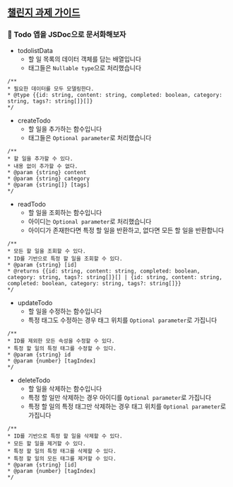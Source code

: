## [챌린지 과제 가이드](https://gist.github.com/pocojang/3c3d4470a3d2a978b5ebfb3f613e40fa)

### 👀 Todo 앱을 JSDoc으로 문서화해보자

- todolistData
  - 할 일 목록의 데이터 객체를 담는 배열입니다
  - 태그들은 `Nullable type`으로 처리했습니다

```
/**
* 필요한 데이터를 모두 모델링한다.
* @type {{id: string, content: string, completed: boolean, category: string, tags?: string[]}[]}
*/
```

- createTodo
  - 할 일을 추가하는 함수입니다
  - 태그들은 `Optional parameter`로 처리했습니다

```
/**
* 할 일을 추가할 수 있다.
* 내용 없이 추가할 수 없다.
* @param {string} content
* @param {string} category
* @param {string[]} [tags]
*/

```

- readTodo
  - 할 일을 조회하는 함수입니다
  - 아이디는 `Optional parameter`로 처리했습니다
  - 아이디가 존재한다면 특정 할 일을 반환하고, 없다면 모든 할 일을 반환합니다

```
/**
* 모든 할 일을 조회할 수 있다.
* ID를 기반으로 특정 할 일을 조회할 수 있다.
* @param {string} [id]
* @returns {{id: string, content: string, completed: boolean, category: string, tags?: string[]}[] | {id: string, content: string, completed: boolean, category: string, tags?: string[]}}
*/

```

- updateTodo
  - 할 일을 수정하는 함수입니다
  - 특정 태그도 수정하는 경우 태그 위치를 `Optional parameter`로 가집니다

```
/**
* ID를 제외한 모든 속성을 수정할 수 있다.
* 특정 할 일의 특정 태그를 수정할 수 있다.
* @param {string} id
* @param {number} [tagIndex]
*/

```

- deleteTodo
  - 할 일을 삭제하는 함수입니다
  - 특정 할 일만 삭제하는 경우 아이디를 `Optional parameter`로 가집니다
  - 특정 할 일의 특정 태그만 삭제하는 경우 태그 위치를 `Optional parameter`로 가집니다

```
/**
* ID를 기반으로 특정 할 일을 삭제할 수 있다.
* 모든 할 일을 제거할 수 있다.
* 특정 할 일의 특정 태그를 삭제할 수 있다.
* 특정 할 일의 모든 태그를 제거할 수 있다.
* @param {string} [id]
* @param {number} [tagIndex]
*/

```
